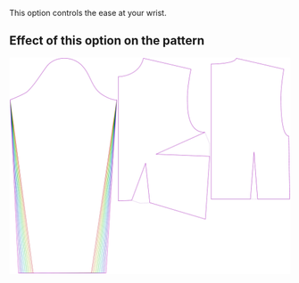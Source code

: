 This option controls the ease at your wrist.

## Effect of this option on the pattern

![This image shows the effect of this option by superimposing several variants that have a different value for this option](breanna_cuffease_sample.svg "Effect of this option on the pattern")
